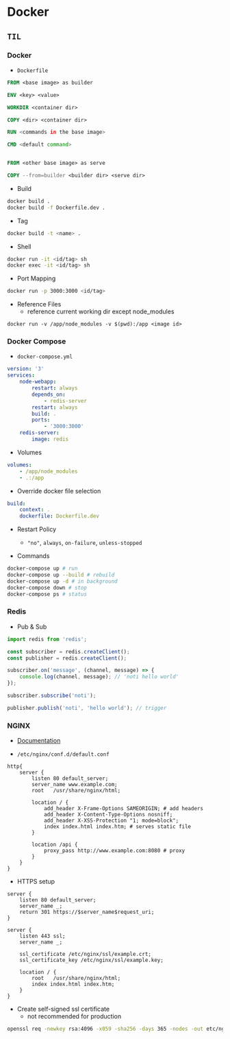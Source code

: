 # Docker

## `TIL`

### Docker

-   `Dockerfile`

```dockerfile
FROM <base image> as builder

ENV <key> <value>

WORKDIR <container dir>

COPY <dir> <container dir>

RUN <commands in the base image>

CMD <default command>


FROM <other base image> as serve

COPY --from=builder <builder dir> <serve dir>
```

-   Build

```bash
docker build .
docker build -f Dockerfile.dev .
```

-   Tag

```bash
docker build -t <name> .
```

-   Shell

```bash
docker run -it <id/tag> sh
docker exec -it <id/tag> sh
```

-   Port Mapping

```bash
docker run -p 3000:3000 <id/tag>
```

-   Reference Files
    -   reference current working dir except node_modules

```
docker run -v /app/node_modules -v $(pwd):/app <image id>
```

### Docker Compose

-   `docker-compose.yml`

```yaml
version: '3'
services:
    node-webapp:
        restart: always
        depends_on:
            - redis-server
        restart: always
        build: .
        ports:
            - '3000:3000'
    redis-server:
        image: redis
```

-   Volumes

```yaml
volumes:
    - /app/node_modules
    - .:/app
```

-   Override docker file selection

```yaml
build:
    context: .
    dockerfile: Dockerfile.dev
```

-   Restart Policy

    -   `"no"`, `always`, `on-failure`, `unless-stopped`

-   Commands

```bash
docker-compose up # run
docker-compose up --build # rebuild
docker-compose up -d # in background
docker-compose down # stop
docker-compose ps # status
```

### Redis

-   Pub & Sub

```javascript
import redis from 'redis';

const subscriber = redis.createClient();
const publisher = redis.createClient();

subscriber.on('message', (channel, message) => {
    console.log(channel, message); // 'noti hello world'
});

subscriber.subscribe('noti');

publisher.publish('noti', 'hello world'); // trigger
```

### NGINX

-   [Documentation](https://docs.nginx.com/nginx/admin-guide/web-server/web-server/)

-   `/etc/nginx/conf.d/default.conf`

```nginx
http{
    server {
        listen 80 default_server;
        server_name www.example.com;
        root   /usr/share/nginx/html;

        location / {
            add_header X-Frame-Options SAMEORIGIN; # add headers
            add_header X-Content-Type-Options nosniff;
            add_header X-XSS-Protection "1; mode=block";
            index index.html index.htm; # serves static file
        }

        location /api {
            proxy_pass http://www.example.com:8080 # proxy
        }
    }
}
```

-   HTTPS setup

```nginx
server {
    listen 80 default_server;
    server_name _;
    return 301 https://$server_name$request_uri;
}

server {
    listen 443 ssl;
    server_name _;

    ssl_certificate /etc/nginx/ssl/example.crt;
    ssl_certificate_key /etc/nginx/ssl/example.key;

    location / {
        root   /usr/share/nginx/html;
        index index.html index.htm;
    }
}
```

-   Create self-signed ssl certificate
    -   not recommended for production

```bash
openssl req -newkey rsa:4096 -x059 -sha256 -days 365 -nodes -out etc/nginx/ssl/example.crt -keyout /etc/nginx/ssl/example.key
```
